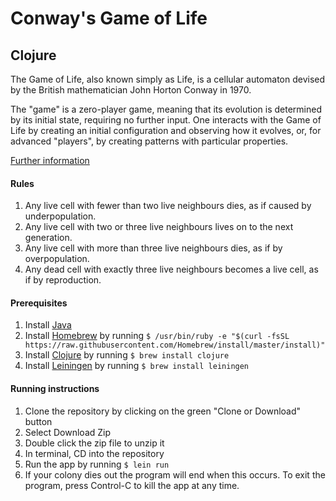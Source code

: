 # Conway's Game of Life
## Clojure

The Game of Life, also known simply as Life, is a cellular automaton devised by the British mathematician John Horton Conway in 1970.

The "game" is a zero-player game, meaning that its evolution is determined by its initial state, requiring no further input. One interacts with the Game of Life by creating an initial configuration and observing how it evolves, or, for advanced "players", by creating patterns with particular properties.

[Further information](https://en.wikipedia.org/wiki/Conway%27s_Game_of_Life)

#### Rules 

1. Any live cell with fewer than two live neighbours dies, as if caused by underpopulation.
2. Any live cell with two or three live neighbours lives on to the next generation.
3. Any live cell with more than three live neighbours dies, as if by overpopulation.
4. Any dead cell with exactly three live neighbours becomes a live cell, as if by reproduction.

#### Prerequisites 
1. Install [Java](http://www.oracle.com/technetwork/java/javase/downloads/index.html)
2. Install [Homebrew](https://brew.sh/) by running `$ /usr/bin/ruby -e "$(curl -fsSL https://raw.githubusercontent.com/Homebrew/install/master/install)"`
3. Install [Clojure](https://clojure.org/guides/getting_started) by running `$ brew install clojure`
4. Install [Leiningen](https://leiningen.org/) by running `$ brew install leiningen`

#### Running instructions
1. Clone the repository by clicking on the green "Clone or Download" button
2. Select Download Zip
3. Double click the zip file to unzip it
4. In terminal, CD into the repository
5. Run the app by running `$ lein run`
6. If your colony dies out the program will end when this occurs. To exit the program, press Control-C to
   kill the app at any time.


